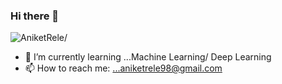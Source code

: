 ### Hi there 👋

<img src="https://camo.githubusercontent.com/54eca0b52e6b39659f1064c010c292a3c7efd27c/68747470733a2f2f6b6f6d617265762e636f6d2f67687076632f3f757365726e616d653d726168756c646b6a61696e" alt="AniketRele/" data-canonical-src="https://komarev.com/ghpvc/?username=AniketRele" style="max-width:100%;">

- 🌱 I’m currently learning ...Machine Learning/ Deep Learning
- 📫 How to reach me: ...aniketrele98@gmail.com

